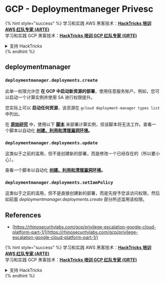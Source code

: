 # GCP - Deploymentmaneger Privesc

{% hint style="success" %}
学习和实践 AWS 黑客技术：<img src="../../../.gitbook/assets/image (1).png" alt="" data-size="line">[**HackTricks 培训 AWS 红队专家 (ARTE)**](https://training.hacktricks.xyz/courses/arte)<img src="../../../.gitbook/assets/image (1).png" alt="" data-size="line">\
学习和实践 GCP 黑客技术：<img src="../../../.gitbook/assets/image (2).png" alt="" data-size="line">[**HackTricks 培训 GCP 红队专家 (GRTE)**<img src="../../../.gitbook/assets/image (2).png" alt="" data-size="line">](https://training.hacktricks.xyz/courses/grte)

<details>

<summary>支持 HackTricks</summary>

* 查看 [**订阅计划**](https://github.com/sponsors/carlospolop)!
* **加入** 💬 [**Discord 群组**](https://discord.gg/hRep4RUj7f) 或 [**电报群组**](https://t.me/peass) 或 **在** **Twitter** 🐦 [**@hacktricks\_live**](https://twitter.com/hacktricks\_live)** 上关注我们。**
* **通过向** [**HackTricks**](https://github.com/carlospolop/hacktricks) 和 [**HackTricks Cloud**](https://github.com/carlospolop/hacktricks-cloud) github 仓库提交 PR 分享黑客技巧。

</details>
{% endhint %}

## deploymentmanager

### `deploymentmanager.deployments.create`

此单一权限允许您 **在 GCP 中启动新资源的部署**，使用任意服务账户。例如，您可以启动一个计算实例并使用 SA 进行权限提升。

您实际上可以 **启动任何资源**，该资源在 `gcloud deployment-manager types list` 中列出。

在 [**原始研究**](https://rhinosecuritylabs.com/gcp/privilege-escalation-google-cloud-platform-part-1/) 中，使用以下 [**脚本**](https://github.com/RhinoSecurityLabs/GCP-IAM-Privilege-Escalation/blob/master/ExploitScripts/deploymentmanager.deployments.create.py) 来部署计算实例，但该脚本将无法工作。查看一个脚本以自动化 [**创建、利用和清理漏洞环境**](https://github.com/carlospolop/gcp\_privesc\_scripts/blob/main/tests/1-deploymentmanager.deployments.create.sh)**。**

### `deploymentmanager.deployments.update`

这类似于之前的滥用，但不是创建新的部署，而是修改一个已经存在的（所以要小心）。

查看一个脚本以自动化 [**创建、利用和清理漏洞环境**](https://github.com/carlospolop/gcp\_privesc\_scripts/blob/main/tests/e-deploymentmanager.deployments.update.sh)**。**

### `deploymentmanager.deployments.setIamPolicy`

这类似于之前的滥用，但不是直接创建新的部署，而是先授予您该访问权限，然后如前面 _deploymentmanager.deployments.create_ 部分所述滥用该权限。

## References

* [https://rhinosecuritylabs.com/gcp/privilege-escalation-google-cloud-platform-part-1/](https://rhinosecuritylabs.com/gcp/privilege-escalation-google-cloud-platform-part-1/)

{% hint style="success" %}
学习和实践 AWS 黑客技术：<img src="../../../.gitbook/assets/image (1).png" alt="" data-size="line">[**HackTricks 培训 AWS 红队专家 (ARTE)**](https://training.hacktricks.xyz/courses/arte)<img src="../../../.gitbook/assets/image (1).png" alt="" data-size="line">\
学习和实践 GCP 黑客技术：<img src="../../../.gitbook/assets/image (2).png" alt="" data-size="line">[**HackTricks 培训 GCP 红队专家 (GRTE)**<img src="../../../.gitbook/assets/image (2).png" alt="" data-size="line">](https://training.hacktricks.xyz/courses/grte)

<details>

<summary>支持 HackTricks</summary>

* 查看 [**订阅计划**](https://github.com/sponsors/carlospolop)!
* **加入** 💬 [**Discord 群组**](https://discord.gg/hRep4RUj7f) 或 [**电报群组**](https://t.me/peass) 或 **在** **Twitter** 🐦 [**@hacktricks\_live**](https://twitter.com/hacktricks\_live)** 上关注我们。**
* **通过向** [**HackTricks**](https://github.com/carlospolop/hacktricks) 和 [**HackTricks Cloud**](https://github.com/carlospolop/hacktricks-cloud) github 仓库提交 PR 分享黑客技巧。

</details>
{% endhint %}
